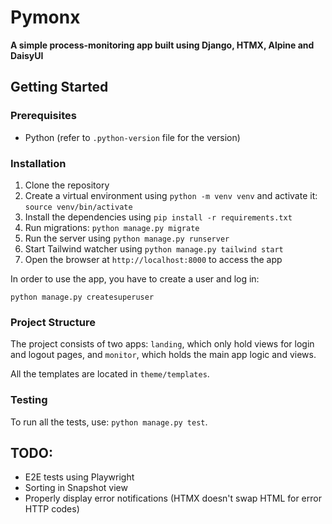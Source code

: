 # Pymonx

__A simple process-monitoring app built using Django, HTMX, Alpine and DaisyUI__

## Getting Started

### Prerequisites

- Python (refer to `.python-version` file for the version)

### Installation

1. Clone the repository
2. Create a virtual environment using `python -m venv venv` and activate it: `source venv/bin/activate`
3. Install the dependencies using `pip install -r requirements.txt`
4. Run migrations: `python manage.py migrate`
5. Run the server using `python manage.py runserver`
6. Start Tailwind watcher using `python manage.py tailwind start`
7. Open the browser at `http://localhost:8000` to access the app

In order to use the app, you have to create a user and log in:

`python manage.py createsuperuser`

### Project Structure

The project consists of two apps: `landing`, which only hold views for login and logout pages,
and `monitor`, which holds the main app logic and views.

All the templates are located in `theme/templates`.

### Testing

To run all the tests, use: `python manage.py test`.

## TODO:

- E2E tests using Playwright
- Sorting in Snapshot view
- Properly display error notifications (HTMX doesn't swap HTML for error HTTP codes)
